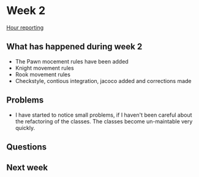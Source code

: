 # Week 2

[Hour reporting](/documentation/Hour_reporting.md)

## What has happened during week 2
* The Pawn mocement rules have been added
* Knight movement rules
* Rook movement rules
* Checkstyle, contious integration, jacoco added and corrections made

## Problems
* I have started to notice small problems, if I haven't been careful about the refactoring of the classes. The classes become un-maintable very quickly.


## Questions


## Next week


